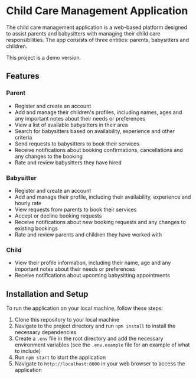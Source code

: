 # Child Care Management Application

The child care management application is a web-based platform designed to assist parents and babysitters with managing their child care responsibilities. The app consists of three entities: parents, babysitters and children.

This project is a demo version.

## Features

### Parent 

* Register and create an account
* Add and manage their children's profiles, including names, ages and any important notes about their needs or preferences
* View a list of available babysitters in their area
* Search for babysitters based on availability, experience and other criteria
* Send requests to babysitters to book their services
* Receive notifications about booking confirmations, cancellations and any changes to the booking
* Rate and review babysitters they have hired

### Babysitter

* Register and create an account
* Add and manage their profile, including their availability, experience and hourly rate
* View requests from parents to book their services
* Accept or decline booking requests
* Receive notifications about new booking requests and any changes to existing bookings
* Rate and review parents and children they have worked with

### Child

* View their profile information, including their name, age and any important notes about their needs or preferences
* Receive notifications about upcoming babysitting appointments

## Installation and Setup

To run the application on your local machine, follow these steps:
1. Clone this repository to your local machine
2. Navigate to the project directory and run `npm install` to install the necessary dependencies
3. Create a `.env` file in the root directory and add the necessary environment variables (see the `.env.example` file for an example of what to include)
4. Run `npm start` to start the application
5. Navigate to `http://localhost:8000` in your web browser to access the application
